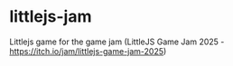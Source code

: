 # littlejs-jam
Littlejs game for the game jam (LittleJS Game Jam 2025 - https://itch.io/jam/littlejs-game-jam-2025)
